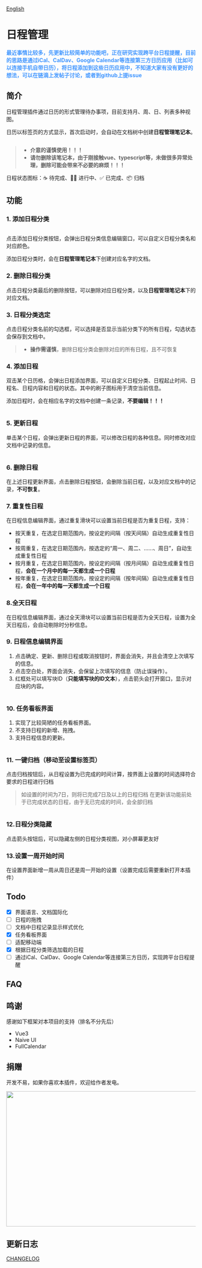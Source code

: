 [English](https://github.com/RogerHuHu/siyuan-plugin-schedule-manager/blob/main/README.md)

# 日程管理


<b><font color="#4096ff">最近事情比较多，先更新比较简单的功能吧，正在研究实现跨平台日程提醒，目前的思路是通过iCal、CalDav、Google Calendar等连接第三方日历应用（比如可以连接手机自带日历），将日程添加到这些日历应用中，不知道大家有没有更好的想法，可以在链滴上发帖子讨论，或者到github上提issue</font></b>

## 简介
日程管理插件通过日历的形式管理待办事项，目前支持月、周、日、列表多种视图。

日历以标签页的方式显示，首次启动时，会自动在文档树中创建**日程管理笔记本**。

<img src="https://raw.gitmirror.com/RogerHuHu/siyuan-plugin-schedule-manager/master/asset/schedule_manager_notebook.png" alt="">

 >- **介意的谨慎使用！！！**
 >- **请勿删除该笔记本，由于刚接触vue、typescript等，未做很多异常处理，删除可能会带来不必要的麻烦！！！**

日程状态图标：☕ 待完成、🏃‍♂️ 进行中、✅ 已完成、📦 归档

## 功能
### 1. 添加日程分类
<img src="https://raw.gitmirror.com/RogerHuHu/siyuan-plugin-schedule-manager/master/asset/add_schedule_category.png" alt="">

点击添加日程分类按钮，会弹出日程分类信息编辑窗口，可以自定义日程分类名和对应颜色。

添加日程分类时，会在**日程管理笔记本**下创建对应名字的文档。

### 2. 删除日程分类
点击日程分类最后的删除按钮，可以删除对应日程分类，以及**日程管理笔记本**下的对应文档。

### 3. 日程分类选定
点击日程分类名前的勾选框，可以选择是否显示当前分类下的所有日程，勾选状态会保存到文档中。

>- **操作需谨慎**，删除日程分类会删除对应的所有日程，且不可恢复

### 4. 添加日程
双击某个日历格，会弹出日程添加界面，可以自定义日程分类、日程起止时间、日程名、日程内容和日程的状态。其中的刷子图标用于清空当前信息。

添加日程时，会在相应名字的文档中创建一条记录，**不要编辑！！！**

<img src="https://raw.gitmirror.com/RogerHuHu/siyuan-plugin-schedule-manager/master/asset/add_schedule.png" alt="">

### 5. 更新日程
单击某个日程，会弹出更新日程的界面，可以修改日程的各种信息。同时修改对应文档中记录的信息。

<img src="https://raw.gitmirror.com/RogerHuHu/siyuan-plugin-schedule-manager/master/asset/update_schedule.png" alt="">

### 6. 删除日程
在上述日程更新界面，点击删除日程按钮，会删除当前日程，以及对应文档中的记录，**不可恢复**。

### 7. 重复性日程
在日程信息编辑界面，通过重复滑块可以设置当前日程是否为重复日程，支持：
- 按天重复，在选定日期范围内，按设定的间隔（按天间隔）自动生成重复性日程
- 按周重复，在选定日期范围内，按选定的“周一、周二、......、周日”，自动生成重复性日程
- 按月重复，在选定日期范围内，按设定的间隔（按月间隔）自动生成重复性日程，**会在一个月中的每一天都生成一个日程**
- 按年重复，在选定日期范围内，按设定的间隔（按年间隔）自动生成重复性日程，**会在一年中的每一天都生成一个日程**

### 8.全天日程
在日程信息编辑界面，通过全天滑块可以设置当前日程是否为全天日程，设置为全天日程后，会自动剔除时分秒信息。

### 9. 日程信息编辑界面
1. 点击确定、更新、删除日程或取消按钮时，界面会消失，并且会清空上次填写的信息。
2. 点击空白处，界面会消失，会保留上次填写的信息（防止误操作）。
3. 红框处可以填写块ID（**只能填写块的ID文本**），点击箭头会打开窗口，显示对应块的内容。
   
<img src="https://raw.gitmirror.com/RogerHuHu/siyuan-plugin-schedule-manager/master/asset/blockId.png" alt="">

### 10. 任务看板界面
1. 实现了比较简陋的任务看板界面。
2. 不支持日程的新增、拖拽。
3. 支持日程信息的更新。
   
<img src="https://raw.gitmirror.com/RogerHuHu/siyuan-plugin-schedule-manager/master/asset/kanban.png" alt="">

### 11. 一键归档（移动至设置标签页）
点击归档按钮后，从日程设置为已完成的时间计算，按界面上设置的时间选择符合要求的日程进行归档
> 如设置的时间为7日，则将已完成7日及以上的日程归档
> 在更新该功能前处于已完成状态的日程，由于无已完成的时间，会全部归档

<img src="https://raw.gitmirror.com/RogerHuHu/siyuan-plugin-schedule-manager/master/asset/oneclick_archive.png" alt="">

### 12.日程分类隐藏
点击箭头按钮后，可以隐藏左侧的日程分类视图，对小屏幕更友好
<img src="https://raw.gitmirror.com/RogerHuHu/siyuan-plugin-schedule-manager/master/asset/schedule_category_collapse.png" alt="">

### 13.设置一周开始时间
在设置界面新增一周从周日还是周一开始的设置（设置完成后需要重新打开本插件）
<img src="https://raw.gitmirror.com/RogerHuHu/siyuan-plugin-schedule-manager/master/asset/set_firstdayofweek.png" alt="">

## Todo
- [x] 界面语言、文档国际化
- [ ] 日程的拖拽
- [ ] 文档中日程记录显示样式优化
- [x] 任务看板界面
- [ ] 适配移动端
- [x] 根据日程分类筛选加载的日程
- [ ] 通过iCal、CalDav、Google Calendar等连接第三方日历，实现跨平台日程提醒

## FAQ

## 鸣谢
感谢如下框架对本项目的支持（排名不分先后）
- Vue3
- Naive UI
- FullCalendar

## 捐赠
开发不易，如果你喜欢本插件，欢迎给作者发电。

<img src="https://raw.gitmirror.com/RogerHuHu/siyuan-plugin-schedule-manager/master/asset/code.png" alt="" width="653" height="360" align="center">

## 更新日志
[CHANGELOG](https://github.com/RogerHuHu/siyuan-plugin-schedule-manager/blob/main/CHANGELOG.md)